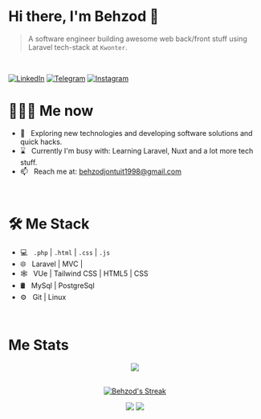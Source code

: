 
# Hi there, I'm Behzod 👋

> A software engineer building awesome web back/front stuff using Laravel tech-stack at `Kwonter`.
<br/>

<p align="end">

<a href="https://www.linkedin.com/in/behzod-xudoyberdi/"><img alt="LinkedIn" src="https://img.shields.io/badge/LinkedIn-gray?style=flat-square&logo=linkedin"></a>
<a href="https://t.me/behzodjon"><img alt="Telegram" src="https://img.shields.io/badge/telegram-gray?style=flat-square&logo=telegram"></a>
<a href="https://www.instagram.com/behzodjohn/"><img alt="Instagram" src="https://img.shields.io/badge/instagram-gray?style=flat-square&logo=instagram"></a>

</p>

<h1> 👨🏻‍💻 Me now </h1>

- 🤔 &nbsp; Exploring new technologies and developing software solutions and quick hacks.
- ⌛️ &nbsp; Currently I'm busy with:  Learning Laravel, Nuxt and a lot more tech stuff.
- 📫 &nbsp; Reach me at: behzodjontuit1998@gmail.com

<br/>

<h1>🛠 Me Stack</h1>

- 💻 &nbsp; `.php` | `.html` | `.css` | `.js`
- 🌐 &nbsp; Laravel | MVC |
- 🕸 &nbsp; VUe | Tailwind CSS | HTML5 | CSS
- 🛢 &nbsp; MySql | PostgreSql
- ⚙️ &nbsp; Git | Linux

<br/>

<h1>Me Stats</h1>

<div align="center">
<a href="">
  <img align="center" src="https://github-readme-stats.vercel.app/api?username=behzodjon&count_private=true&include_all_commits=true&show_icons=true&title_color=007bff&text_color=e7e7e7&icon_color=007bff&bg_color=171c28" />
<a />
<div>
 <br/>

[![Behzod's Streak](https://github-readme-streak-stats.herokuapp.com?user=behzodjon&theme=dark&date_format=M%20j%5B%2C%20Y%5D&border=FFFFFF&ring=3722DD)](https://git.io/streak-stats)

[![](https://komarev.com/ghpvc/?username=behzodjon&color=orange&label=Profile%20Views)](https://github.com/behzodjon/behzodjon)
[![](https://img.shields.io/github/followers/behzodjon?label=GitHub%20Followers)](https://github.com/behzodjon)

<!--
**behzodjon/behzodjon** is a ✨ _special_ ✨ repository because its `README.md` (this file) appears on your GitHub profile.

Here are some ideas to get you started:

- 🔭 I’m currently working on ...
- 🌱 I’m currently learning ...
- 👯 I’m looking to collaborate on ...
- 🤔 I’m looking for help with ...
- 💬 Ask me about ...
- 📫 How to reach me: ...
- 😄 Pronouns: ...
- ⚡ Fun fact: ...
-->
